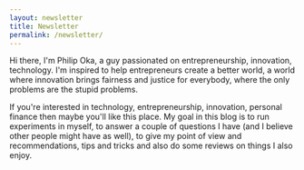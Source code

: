 ```yaml
---
layout: newsletter
title: Newsletter
permalink: /newsletter/
---
```


Hi there, I'm Philip Oka, a guy passionated on entrepreneurship, innovation, technology. I'm inspired
to help entrepreneurs create a better world, a world where innovation brings fairness and justice for everybody,
where the only problems are the stupid problems.

If you're interested in technology, entrepreneurship, innovation, personal finance
then maybe you'll like this place. My goal in this blog is to run experiments in myself,
to answer a couple of questions I have (and I believe other people might have as well),
to give my point of view and recommendations, tips and tricks and also do some reviews on
things I also enjoy.

